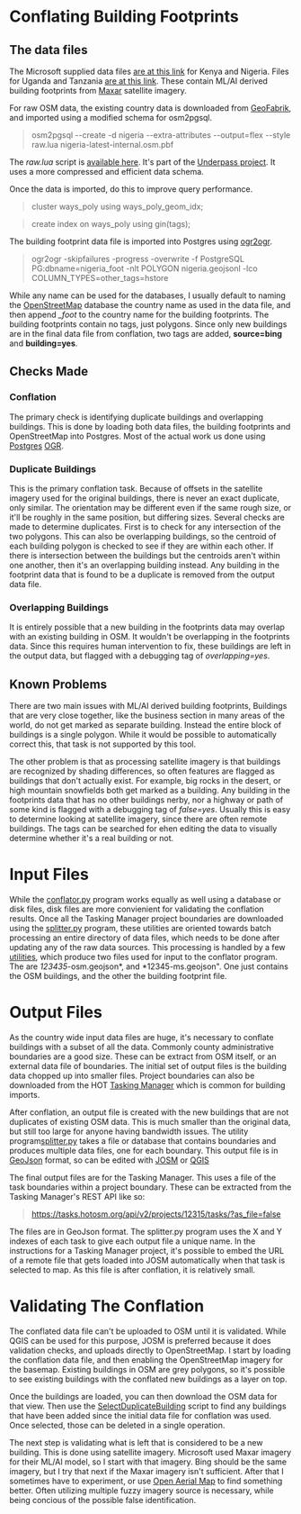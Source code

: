 # Conflating Building Footprints

## The data files

The Microsoft supplied data files [are at this
link](https://github.com/microsoft/KenyaNigeriaBuildingFootprints) for
Kenya and Nigeria. Files for Uganda and Tanzania [are at this
link](https://github.com/microsoft/Uganda-Tanzania-Building-Footprints).
These contain ML/AI derived building footprints from
[Maxar](https://www.maxar.com/) satellite imagery. 

For raw OSM data, the existing country data is downloaded from [GeoFabrik](
https://download.geofabrik.de/index.html), and imported using a
modified schema for osm2pgsql.

> osm2pgsql --create -d nigeria --extra-attributes --output=flex --style raw.lua nigeria-latest-internal.osm.pbf

The *raw.lua* script is [available
here](https://github.com/hotosm/underpass/blob/master/raw/raw.lua). It's
part of the [Underpass
project](https://hotosm.github.io/underpass/index.html). It uses a
more compressed and efficient data schema.

Once the data is imported, do this to improve query performance.
> cluster ways_poly using ways_poly_geom_idx;

> create index on ways_poly using gin(tags);

The building footprint data file is imported into Postgres using [ogr2ogr](https://gdal.org/programs/ogr2ogr.html).

> ogr2ogr -skipfailures -progress -overwrite -f PostgreSQL PG:dbname=nigeria_foot -nlt POLYGON nigeria.geojsonl -lco COLUMN_TYPES=other_tags=hstore

While any name can be used for the databases, I usually default to
naming the [OpenStreetMap](http://download.geofabrik.de/index.html)
database the country name as used in the data file, and then append
*_foot* to the country name for the building footprints. The building
footprints contain no tags, just polygons. Since only new buildings
are in the final data file from conflation, two tags are added,
**source=bing** and **building=yes**.

## Checks Made

### Conflation

The primary check is identifying duplicate buildings and overlapping
buildings. This is done by loading both data files, the building
footprints and OpenStreetMap into Postgres. Most of the actual work us done using
[Postgres](https://www.postgresql.org/) [OGR](https://gdal.org/api/python.html).

### Duplicate Buildings

This is the primary conflation task. Because of offsets in the
satellite imagery used for the original buildings, there is never an
exact duplicate, only similar. The orientation may be different even
if the same rough size, or it'll be roughly in the same position, but
differing sizes. Several checks are made to determine
duplicates. First is to check for any intersection of the two
polygons. This can also be overlapping buildings, so the centroid of
each building polygon is checked to see if they are within each
other. If there is intersection between the buildings but the
centroids aren't within one another, then it's an overlapping building
instead. Any building in the footprint data that is found to be a
duplicate is removed from the output data file.

### Overlapping Buildings

It is entirely possible that a new building in the footprints data may
overlap with an existing building in OSM. It wouldn't be overlapping
in the footprints data. Since this requires human intervention to fix,
these buildings are left in the output data, but flagged with a
debugging tag of *overlapping=yes*.

## Known Problems

There are two main issues with ML/AI derived building footprints,
Buildings that are very close together, like the business section in
many areas of the world, do not get marked as separate
building. Instead the entire block of buildings is a single
polygon. While it would be possible to automatically correct this,
that task is not supported by this tool.

The other problem is that as processing satellite imagery is that
buildings are recognized by shading differences, so often features are
flagged as buildings that don't actually exist. For example, big rocks
in the desert, or high mountain snowfields both get marked as a
building. Any building in the footprints data that has no other
buildings nerby, nor a highway or path of some kind is flagged with a
debugging tag of *false=yes*. Usually this is easy to determine
looking at satellite imagery, since there are often remote
buildings. The tags can be searched for ehen editing the data to
visually determine whether it's a real building or not.

# Input Files

While the [conflator.py](conflator.md) program works equally as well
using a database or disk files, disk files are more convienient for
validating the conflation results. Once all the Tasking Manager
project boundaries are downloaded using the [splitter.py](splitter.md)
program, these utilities are oriented towards batch processing an entire
directory of data files, which needs to be done after updating any of
the raw data sources. This processing is handled by a few
[utilities](utilities.md), which produce two files used for input to
the conflator program. The are *123435*-osm.geojson*, and
*12345-ms.geojson". One just contains the OSM buildings, and the other
the building footprint file.

# Output Files

As the country wide input data files are huge, it's necessary to
conflate buildings with a subset of all the data. Commonly county
administrative boundaries are a good size. These can be extract from
OSM itself, or an external data file of boundaries. The initial set of
output files is the building data chopped up into smaller
files. Project boundaries can also be downloaded from the HOT [Tasking
Manager](https://www.tasks.hotosm.org) which is common for building
imports.

After conflation, an output file is created with the new buildings
that are not duplicates of existing OSM data. This is much smaller
than the original data, but still too large for anyone having 
bandwidth issues. The utility program[splitter.py](splitter.md) takes
a file or database that contains boundaries and produces multiple data
files, one for each boundary. This output file is in
[GeoJson](https://geojson.org/) format, so can be edited with
[JOSM](https://josm.openstreetmap.de) or 
[QGIS](https://www.qgis.org/en/site/)

The final output files are for the Tasking Manager. This uses a file
of the task boundaries within a project boundary. These can be
extracted from the Tasking Manager's REST API like so:

> https://tasks.hotosm.org/api/v2/projects/12315/tasks/?as_file=false

The files are in GeoJson format. The splitter.py program uses the X and Y
indexes of each task to give each output file a unique name. In the
instructions for a Tasking Manager project, it's possible to embed the
URL of a remote file that gets loaded into JOSM automatically when
that task is selected to map. As this file is after conflation, it is
relatively small.

# Validating The Conflation

The conflated data file can't be uploaded to OSM until it is
validated. While QGIS can be used for this purpose, JOSM is preferred
because it does validation checks, and uploads directly to
OpenStreetMap. I start by loading the conflation data file, and then
enabling the OpenStreetMap imagery for the basemap. Existing buildings
in OSM are grey polygons, so it's possible to see existing buildings
with the conflated new buildings as a layer on top.

Once the buildings are loaded, you can then download the OSM data for
that view. Then use the
[SelectDuplicateBuilding](https://github.com/MikeTho16/JOSM-Scripts/blob/master/SelectDuplicateBuilding.js)
script to find any buildings that have been added since the initial
data file for conflation was used. Once selected, those can be
deleted in a single operation.

The next step is validating what is left that is considered to be a
new building. This is done using satellite imagery. Microsoft used
Maxar imagery for their ML/AI model, so I start with that
imagery. Bing should be the same imagery, but I try that next if the
Maxar imagery isn't sufficient. After that I sometimes have to
experiment, or use [Open Aerial Map](https://openaerialmap.org/) to
find something better. Often utilizing multiple fuzzy imagery source
is necessary, while being concious of the possible false
identification.
